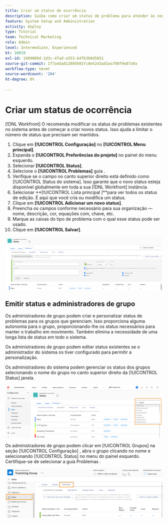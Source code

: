 ```yaml
---
title: Criar um status de ocorrência
description: Saiba como criar um status de problema para atender às necessidades dos fluxos de trabalho de sua organização.
feature: System Setup and Administration
activity: deploy
type: Tutorial
team: Technical Marketing
role: Admin
level: Intermediate, Experienced
kt: 10019
exl-id: 1689080d-1d3c-4fad-a353-64fb3b0d5851
source-git-commit: 1f7a4da813805691fc0e52d3ad1ea708f9e07a9a
workflow-type: tm+mt
source-wordcount: '284'
ht-degree: 0%

---
```


# Criar um status de ocorrência

[!DNL Workfront] O recomenda modificar os status de problemas existentes no sistema antes de começar a criar novos status. Isso ajuda a limitar o número de status que precisam ser mantidos.

1. Clique em **[!UICONTROL Configuração]** no **[!UICONTROL Menu principal]**.
1. Expanda o **[!UICONTROL Preferências do projeto]** no painel do menu esquerdo.
1. Selecionar **[!UICONTROL Status]**.
1. Selecione o **[!UICONTROL Problemas]** guia .
1. Verifique se o campo no canto superior direito está definido como [!UICONTROL Status do sistema]. Isso garante que o novo status esteja disponível globalmente em toda a sua [!DNL Workfront] instância.
1. Selecionar **[!UICONTROL Lista principal ]**para ver todos os status de edição. É aqui que você cria ou modifica um status.
1. Clique em **[!UICONTROL Adicionar um novo status]**.
1. Preencha os campos conforme necessário para sua organização — nome, descrição, cor, equações com, chave, etc.
1. Marque as caixas do tipo de problema com o qual esse status pode ser usado.
1. Clique em **[!UICONTROL Salvar]**.

![Nova janela de status em [!UICONTROL Status] página](assets/admin-fund-create-issue-status.png)

## Emitir status e administradores de grupo

Os administradores de grupo podem criar e personalizar status de problemas para os grupos que gerenciam. Isso proporciona alguma autonomia para o grupo, proporcionando-lhe os status necessários para manter o trabalho em movimento. Também elimina a necessidade de uma longa lista de status em todo o sistema.

Os administradores de grupo podem editar status existentes se o administrador do sistema os tiver configurado para permitir a personalização.

Os administradores do sistema podem gerenciar os status dos grupos selecionando o nome do grupo no canto superior direito da [!UICONTROL Status] janela.

![Menu Lista de grupos em [!UICONTROL Status] página](assets/admin-fund-change-group-master-list.png)

Os administradores de grupo podem clicar em [!UICONTROL Grupos] na seção [!UICONTROL Configuração] , abra o grupo clicando no nome e selecionando [!UICONTROL Status] no menu do painel esquerdo. Certifique-se de selecionar a guia Problemas .

![[!UICONTROL Status] seção de [!UICONTROL Grupo] página](assets/admin-fund-group-issue-statuses.png)

<!---
For detailed information on how managing statuses can be done by group administrators, see these articles:
Create and customize group statuses
Group administrators
--->

<!---
learn more URLs
Issue statuses
Create and customize system-wide statuses
--->
